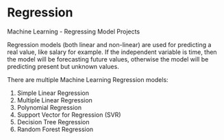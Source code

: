 # Regression
Machine Learning - Regressing Model Projects 

Regression models (both linear and non-linear) are used for predicting a real value, like salary for example. 
If the independent variable is time, then the model will be forecasting future values, otherwise the model will be predicting present but unknown values. 

There are multiple Machine Learning Regression models:
1. Simple Linear Regression
2. Multiple Linear Regression
3. Polynomial Regression
4. Support Vector for Regression (SVR)
5. Decision Tree Regression
6. Random Forest Regression

